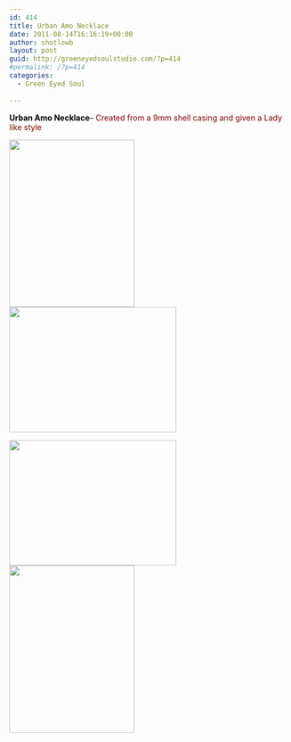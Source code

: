 ```yaml
---
id: 414
title: Urban Amo Necklace
date: 2011-08-14T16:16:19+00:00
author: shotlowb
layout: post
guid: http://greeneyedsoulstudio.com/?p=414
#permalink: /?p=414
categories:
  - Green Eyed Soul
  
---
```

**<span style="color: #000000;">Urban Amo Necklace</span>**&#8211; <span style="color: #800000;">Created from a 9mm shell casing and given a Lady like style</span>

<span style="color: #ff0000;"><a href="http://greeneyedsoulstudio.com/wp-content/uploads/2011/08/amoshieldbetrue-0011.jpg"><img class="alignnone size-medium wp-image-421" title="OLYMPUS DIGITAL CAMERA" src="http://greeneyedsoulstudio.com/wp-content/uploads/2011/08/amoshieldbetrue-0011-225x300.jpg" alt="" width="225" height="300" /></a><a href="http://greeneyedsoulstudio.com/wp-content/uploads/2011/08/amoshieldbetrue-0041.jpg"><img class="alignnone size-medium wp-image-422" title="OLYMPUS DIGITAL CAMERA" src="http://greeneyedsoulstudio.com/wp-content/uploads/2011/08/amoshieldbetrue-0041-300x225.jpg" alt="" width="300" height="225" /></a><br /> </span>

[](http://greeneyedsoulstudio.com/wp-content/uploads/2011/08/amoshieldbetrue-001.jpg)

[<img class="alignnone size-medium wp-image-417" title="OLYMPUS DIGITAL CAMERA" src="http://greeneyedsoulstudio.com/wp-content/uploads/2011/08/amoshieldbetrue-006-300x225.jpg" alt="" width="300" height="225" />](http://greeneyedsoulstudio.com/wp-content/uploads/2011/08/amoshieldbetrue-006.jpg)[<img class="alignnone size-medium wp-image-418" title="OLYMPUS DIGITAL CAMERA" src="http://greeneyedsoulstudio.com/wp-content/uploads/2011/08/amoshieldbetrue-010-225x300.jpg" alt="" width="225" height="300" />](http://greeneyedsoulstudio.com/wp-content/uploads/2011/08/amoshieldbetrue-010.jpg)

&nbsp;